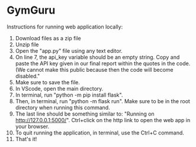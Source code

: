 # GymGuru
Instructions for running web application locally:
1) Download files as a zip file
2) Unzip file
3) Open the "app.py" file using any text editor.
4) On line 7, the api_key variable should be an empty string. Copy and paste the API key given in our final report within the quotes in the code. (We cannot make this public because then the code will become disabled."
5) Make sure to save the file.
6) In VScode, open the main directory.
7) In terminal, run "python -m pip install flask".
8) Then, in terminal, run "python -m flask run". Make sure to be in the root directory when running this command.
9) The last line should be something similar to: "Running on http://127.0.0.1:5000/". Ctrl+click on the http link to open the web app in your browser.
10) To quit running the application, in terminal, use the Ctrl+C command.
11) That's it!
